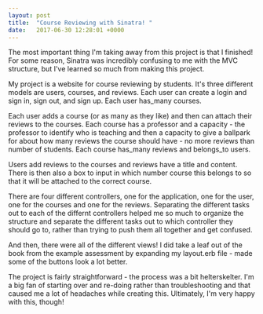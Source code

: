 ```yaml
---
layout: post
title:  "Course Reviewing with Sinatra! "
date:   2017-06-30 12:28:01 +0000
---
```



The most important thing I'm taking away from this project is that I finished! For some reason, Sinatra was incredibly confusing to me with the MVC structure, but I've learned so much from making this project. 

My project is a website for course reviewing by students. It's three different models are users, courses, and reviews. Each user can create a login and sign in, sign out, and sign up. Each user has_many courses. 

Each user adds a course (or as many as they like) and then can attach their reviews to the courses. Each course has a professor and a capacity - the professor to identify who is teaching and then a capacity to give a ballpark for about how many reviews the course should have - no more reviews than number of students. Each course has_many reviews and belongs_to users. 

Users add reviews to the courses and reviews have a title and content. There is then also a box to input in which number course this belongs to so that it will be attached to the correct course. 

There are four different controllers, one for the application, one for the user, one for the courses and one for the reviews. Separating the different tasks out to each of the differnt controllers helped me so much to organize the structure and separate the different tasks out to which controller they should go to, rather than trying to push them all together and get confused. 

And then, there were all of the different views! I did take a leaf out of the book from the example assessment by expanding my layout.erb file - made some of the buttons look a lot better. 

The project is fairly straightforward - the process was a bit helterskelter. I'm a big fan of starting over and re-doing rather than troubleshooting and that caused me a lot of headaches while creating this. Ultimately, I'm very happy with this, though! 

